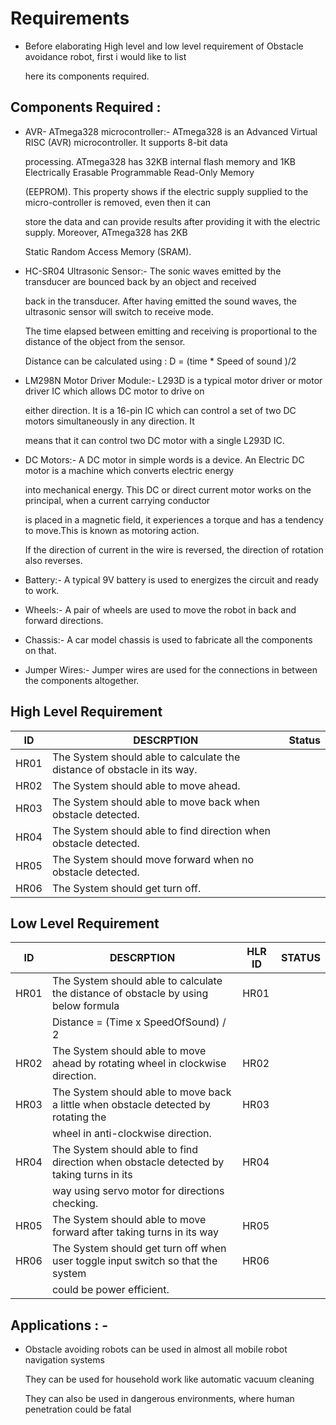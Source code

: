 # Requirements

 *    Before elaborating High level and low level requirement of Obstacle avoidance robot, first i would like to list 
 
      here its components required.

 ## Components Required :

 *   AVR- ATmega328 microcontroller:- ATmega328 is an Advanced Virtual RISC (AVR) microcontroller. It supports 8-bit data 
 
      processing. ATmega328 has 32KB internal flash memory and 1KB Electrically Erasable Programmable Read-Only Memory 
      
      (EEPROM). This property shows if the electric supply supplied to the micro-controller is removed, even then it can
      
      store the data and can provide results after providing it with the electric supply. Moreover, ATmega328 has 2KB 
      
      Static Random Access Memory (SRAM).

 *   HC-SR04 Ultrasonic Sensor:- The sonic waves emitted by the transducer are bounced back by an object and received 

      back in the transducer. After having emitted the sound waves, the ultrasonic sensor will switch to receive mode. 
      
      The time elapsed between emitting and receiving is proportional to the distance of the object from the sensor.

      Distance can be calculated using : D = (time * Speed of sound )/2

 *   LM298N Motor Driver Module:- L293D is a typical motor driver or motor driver IC which allows DC motor to drive on 
      
      either direction. It is a 16-pin IC which can control a set of two DC motors simultaneously in any direction. It 
      
      means that it can control two DC motor with a single L293D IC.

 *   DC Motors:- A DC motor in simple words is a device. An Electric DC motor is a machine which converts electric energy 
      
      into mechanical energy. This DC or direct current motor works on the principal, when a current carrying conductor 
      
      is placed in a magnetic field, it experiences a torque and has a tendency to move.This is known as motoring action. 
      
      If the direction of current in the wire is reversed, the direction of rotation also reverses.

 *   Battery:- A typical 9V battery is used to energizes the circuit and ready to work.

 *   Wheels:- A pair of wheels are used to move the robot in back and forward directions.

 *   Chassis:- A car model chassis is used to fabricate all the components on that.

 *   Jumper Wires:- Jumper wires are used for the connections in between the components altogether.

 ## High Level Requirement

| ID    |                                   DESCRPTION                                      |Status |  
|-------|-----------------------------------------------------------------------------------|-------|
| HR01  |  The System should able to calculate the distance of obstacle in its way.         |       |
| HR02  |  The System should able to move ahead.                                            |       |
| HR03  |  The System should able to move back when obstacle detected.                      |       |
| HR04  |  The System should able to find  direction when obstacle detected.                |       |
| HR05  |  The System should move forward when no obstacle detected.                        |       |
| HR06  |  The System should get turn off.                                                  |       |


## Low Level Requirement 

| ID    |                                       DESCRPTION                                         | HLR ID|   STATUS  |
|-------|------------------------------------------------------------------------------------------|-------|-----------|
| HR01  |  The System should able to calculate the distance of obstacle by using below formula     |  HR01 |           | 
|       |            Distance = (Time x SpeedOfSound) / 2                                          |                   |                                               
| HR02  |  The System should able to move ahead by rotating wheel in clockwise direction.          | HR02  |           |
| HR03  |  The System should able to move back a little when obstacle detected by rotating the     | HR03  |           |
|       |        wheel in anti-clockwise direction.                                                |                   |             
| HR04  |  The System should able to find direction when obstacle detected by taking turns in its  | HR04  |           |
|       |                  way using servo motor for directions checking.                          |                   |
| HR05  |  The System should able to move forward after taking turns in its way                    | HR05  |           |     
| HR06  |  The System should get turn off when user toggle input switch so that the system         |HR06   |           | 
|       |                could be power efficient.                                                |       |           |      

## Applications : - 

*  Obstacle avoiding robots can be used in almost all mobile robot navigation systems

   They can be used for household work like automatic vacuum cleaning
   
   They can also be used in dangerous environments, where human penetration could be fatal

